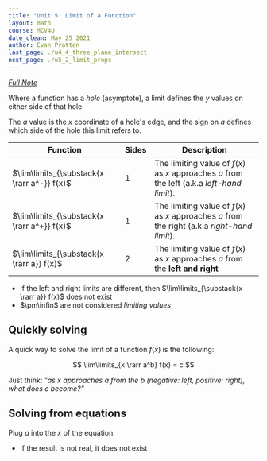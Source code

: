 ```yaml
---
title: "Unit 5: Limit of a Function"
layout: math
course: MCV4U
date_clean: May 25 2021
author: Evan Pratten
last_page: ./u4_4_three_plane_intersect
next_page: ./u5_2_limit_props
---
```


*[Full Note]({{site.baseurl}}/static/pdf/mcv4u/5.1%20The%20Limit%20of%20a%20Function%20no%20thght%20expmt%20(1.4).pdf)*

<div class="youtube-inject" data-video="kfF40MiS7zA" data-title="3B1B: Limits"></div>


Where a function has a *hole* (asymptote), a limit defines the $y$ values on either side of that hole.

The $a$ value is the $x$ coordinate of a hole's edge, and the sign on $a$ defines which side of the hole this limit refers to.

| Function | Sides | Description |
| -- | -- | -- |
| $\lim\limits_{\substack{x \rarr a^-}} f(x)$ | 1 | The limiting value of $f(x)$ as $x$ approaches $a$ from the left (a.k.a *left-hand limit*).|
| $\lim\limits_{\substack{x \rarr a^+}} f(x)$ | 1 | The limiting value of $f(x)$ as $x$ approaches $a$ from the right (a.k.a *right-hand limit*).|
| $\lim\limits_{\substack{x \rarr a}} f(x)$ | 2 | The limiting value of $f(x)$ as $x$ approaches $a$ from the **left and right**|

 - If the left and right limits are different, then $\lim\limits_{\substack{x \rarr a}} f(x)$ does not exist
 - $\pm\infin$ are not considered *limiting values*

## Quickly solving

A quick way to solve the limit of a function $f(x)$ is the following:

$$
\lim\limits_{x \rarr a^b} f(x) = c
$$

Just think: *"as $x$ approaches $a$ from the $b$ (negative: left, positive: right), what does $c$ become?"*

## Solving from equations

Plug $a$ into the $x$ of the equation.

 - If the result is not real, it does not exist